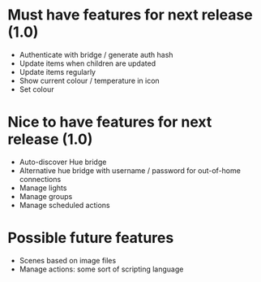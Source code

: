 # Must have features for next release (1.0)

* Authenticate with bridge / generate auth hash 
* Update items when children are updated
* Update items regularly
* Show current colour / temperature in icon
* Set colour

# Nice to have features for next release (1.0)

* Auto-discover Hue bridge
* Alternative hue bridge with username / password for out-of-home connections
* Manage lights 
* Manage groups 
* Manage scheduled actions

# Possible future features

* Scenes based on image files
* Manage actions: some sort of scripting language
